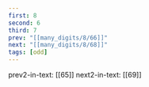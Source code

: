 ```yaml
---
first: 8
second: 6
third: 7
prev: "[[many_digits/8/66]]"
next: "[[many_digits/8/68]]"
tags: [odd]
---
```

prev2-in-text: [[65]]
next2-in-text: [[69]]
